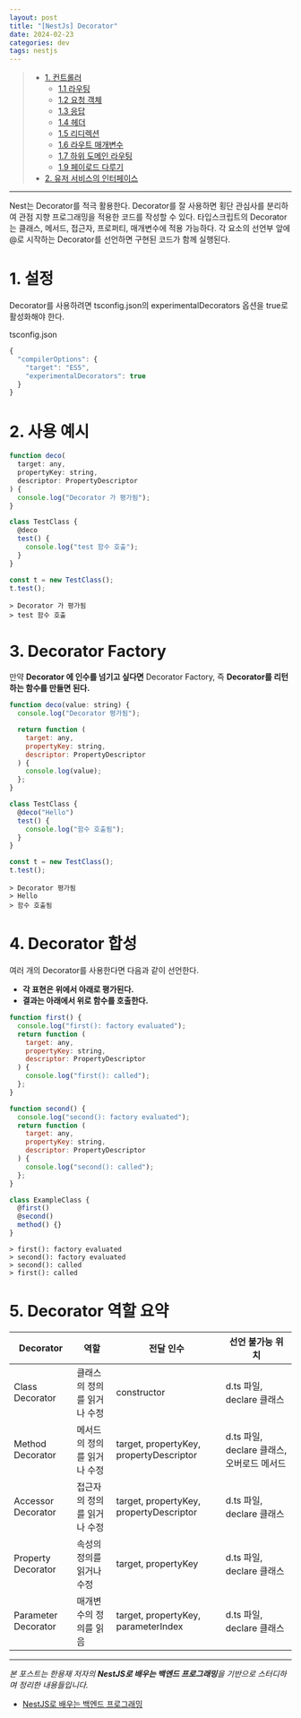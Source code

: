 ```yaml
---
layout: post
title: "[NestJs] Decorator"
date: 2024-02-23
categories: dev
tags: nestjs
---
```


> - [1. 컨트롤러](#1-컨트롤러)
>   - [1.1 라우팅](#11-라우팅)
>   - [1.2 요청 객체](#12-요청-객체)
>   - [1.3 응답](#13-응답)
>   - [1.4 헤더](#14-헤더)
>   - [1.5 리디렉션](#15-리디렉션)
>   - [1.6 라우트 매개변수](#16-라우트-매개변수)
>   - [1.7 하위 도메인 라우팅](#17-하위-도메인-라우팅)
>   - [1.9 페이로드 다루기](#19-페이로드-다루기)
> - [2. 유저 서비스의 인터페이스](#2-유저-서비스의-인터페이스)

---

Nest는 Decorator를 적극 활용한다. Decorator를 잘 사용하면 횡단 관심사를 분리하여 관점 지향 프로그래밍을 적용한 코드를 작성할 수 있다.
타입스크립트의 Decorator는 클래스, 메서드, 접근자, 프로퍼티, 매개변수에 적용 가능하다. 각 요소의 선언부 앞에 @로 시작하는 Decorator를 선언하면 구현된 코드가 함께 실행된다.

# 1. 설정

Decorator를 사용하려면 tsconfig.json의 experimentalDecorators 옵션을 true로 활성화해야 한다.

tsconfig.json

```javascript
{
  "compilerOptions": {
    "target": "ES5",
    "experimentalDecorators": true
  }
}
```

# 2. 사용 예시

```javascript
function deco(
  target: any,
  propertyKey: string,
  descriptor: PropertyDescriptor
) {
  console.log("Decorator 가 평가됨");
}

class TestClass {
  @deco
  test() {
    console.log("test 함수 호출");
  }
}

const t = new TestClass();
t.test();
```

```
> Decorator 가 평가됨
> test 함수 호출
```

# 3. Decorator Factory

만약 **Decorator 에 인수를 넘기고 싶다면** Decorator Factory, 즉 **Decorator를 리턴하는 함수를 만들면 된다.**

```javascript
function deco(value: string) {
  console.log("Decorator 평가됨");

  return function (
    target: any,
    propertyKey: string,
    descriptor: PropertyDescriptor
  ) {
    console.log(value);
  };
}

class TestClass {
  @deco("Hello")
  test() {
    console.log("함수 호출됨");
  }
}

const t = new TestClass();
t.test();
```

```
> Decorator 평가됨
> Hello
> 함수 호출됨
```

# 4. Decorator 합성

여러 개의 Decorator를 사용한다면 다음과 같이 선언한다.

- **각 표현은 위에서 아래로 평가된다.**
- **결과는 아래에서 위로 함수를 호출한다.**

```javascript
function first() {
  console.log("first(): factory evaluated");
  return function (
    target: any,
    propertyKey: string,
    descriptor: PropertyDescriptor
  ) {
    console.log("first(): called");
  };
}

function second() {
  console.log("second(): factory evaluated");
  return function (
    target: any,
    propertyKey: string,
    descriptor: PropertyDescriptor
  ) {
    console.log("second(): called");
  };
}

class ExampleClass {
  @first()
  @second()
  method() {}
}
```

```
> first(): factory evaluated
> second(): factory evaluated
> second(): called
> first(): called
```

# 5. Decorator 역할 요약

| Decorator           | 역할                        | 전달 인수                               | 선언 불가능 위치                           |
| ------------------- | --------------------------- | --------------------------------------- | ------------------------------------------ |
| Class Decorator     | 클래스의 정의를 읽거나 수정 | constructor                             | d.ts 파일, declare 클래스                  |
| Method Decorator    | 메서드의 정의를 읽거나 수정 | target, propertyKey, propertyDescriptor | d.ts 파일, declare 클래스, 오버로드 메서드 |
| Accessor Decorator  | 접근자의 정의를 읽거나 수정 | target, propertyKey, propertyDescriptor | d.ts 파일, declare 클래스                  |
| Property Decorator  | 속성의 정의를 읽거나 수정   | target, propertyKey                     | d.ts 파일, declare 클래스                  |
| Parameter Decorator | 매개변수의 정의를 읽음      | target, propertyKey, parameterIndex     | d.ts 파일, declare 클래스                  |

---

_본 포스트는 한용재 저자의 **NestJS로 배우는 백엔드 프로그래밍**을 기반으로 스터디하며 정리한 내용들입니다._

- [NestJS로 배우는 백엔드 프로그래밍](http://www.yes24.com/Product/Goods/115850682)
